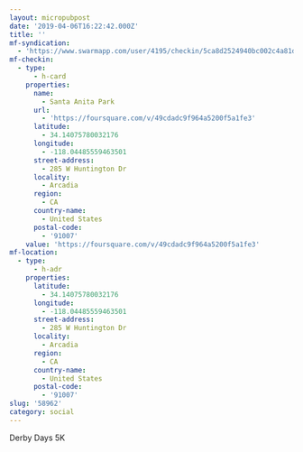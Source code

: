```yaml
---
layout: micropubpost
date: '2019-04-06T16:22:42.000Z'
title: ''
mf-syndication:
  - 'https://www.swarmapp.com/user/4195/checkin/5ca8d2524940bc002c4a81d1'
mf-checkin:
  - type:
      - h-card
    properties:
      name:
        - Santa Anita Park
      url:
        - 'https://foursquare.com/v/49cdadc9f964a5200f5a1fe3'
      latitude:
        - 34.14075780032176
      longitude:
        - -118.04485559463501
      street-address:
        - 285 W Huntington Dr
      locality:
        - Arcadia
      region:
        - CA
      country-name:
        - United States
      postal-code:
        - '91007'
    value: 'https://foursquare.com/v/49cdadc9f964a5200f5a1fe3'
mf-location:
  - type:
      - h-adr
    properties:
      latitude:
        - 34.14075780032176
      longitude:
        - -118.04485559463501
      street-address:
        - 285 W Huntington Dr
      locality:
        - Arcadia
      region:
        - CA
      country-name:
        - United States
      postal-code:
        - '91007'
slug: '58962'
category: social
---
```

Derby Days 5K
